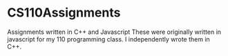 CS110Assignments
================

Assignments written in C++ and Javascript
These were originally written in javascript for my 110 programming class. I independently wrote them in C++.
